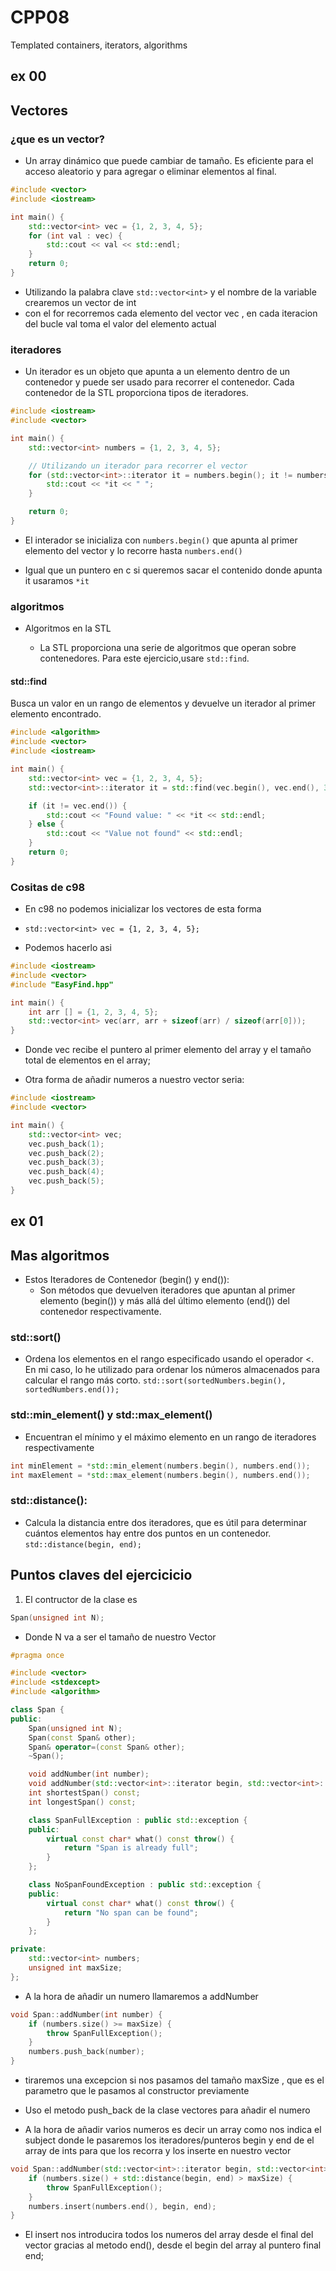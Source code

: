 # CPP08
Templated containers, iterators, algorithms

## ex 00

## Vectores
### ¿que es un vector?
- Un array dinámico que puede cambiar de tamaño. Es eficiente para el acceso aleatorio y para agregar o eliminar elementos al final.
```c++
#include <vector>
#include <iostream>

int main() {
    std::vector<int> vec = {1, 2, 3, 4, 5};
    for (int val : vec) {
        std::cout << val << std::endl;
    }
    return 0;
}
```
- Utilizando la palabra clave `std::vector<int>` y el nombre de la variable crearemos un vector de int
- con  el for recorremos cada elemento del vector vec , en cada iteracion del bucle val toma el valor del elemento actual

### iteradores 

- Un iterador es un objeto que apunta a un elemento dentro de un contenedor y puede ser usado para recorrer el contenedor. Cada contenedor de la STL proporciona tipos de iteradores.

```c++
#include <iostream>
#include <vector>

int main() {
	std::vector<int> numbers = {1, 2, 3, 4, 5};

	// Utilizando un iterador para recorrer el vector
	for (std::vector<int>::iterator it = numbers.begin(); it != numbers.end(); ++it) {
		std::cout << *it << " ";
	}

	return 0;
}
```

- El interador se inicializa con `numbers.begin()` que apunta al primer elemento del vector y lo recorre hasta `numbers.end()`

- Igual que un puntero en  c si queremos sacar el contenido donde apunta it usaramos `*it`

### algoritmos 
- Algoritmos en la STL

	- La STL proporciona una serie de algoritmos que operan sobre contenedores. Para este ejercicio,usare  `std::find`.

#### std::find

Busca un valor en un rango de elementos y devuelve un iterador al primer elemento encontrado.
```c++
#include <algorithm>
#include <vector>
#include <iostream>

int main() {
    std::vector<int> vec = {1, 2, 3, 4, 5};
    std::vector<int>::iterator it = std::find(vec.begin(), vec.end(), 3);

    if (it != vec.end()) {
        std::cout << "Found value: " << *it << std::endl;
    } else {
        std::cout << "Value not found" << std::endl;
    }
    return 0;
}
```

### Cositas de c98

- En c98 no podemos inicializar los vectores de esta forma
- `std::vector<int> vec = {1, 2, 3, 4, 5};`

- Podemos hacerlo asi 
```c++
#include <iostream>
#include <vector>
#include "EasyFind.hpp"

int main() {
	int arr [] = {1, 2, 3, 4, 5};
    std::vector<int> vec(arr, arr + sizeof(arr) / sizeof(arr[0]));
}
```

- Donde vec recibe el puntero al primer elemento del array y el tamaño total de elementos en el array;

- Otra forma de añadir numeros a nuestro vector seria:
```c++
#include <iostream>
#include <vector>

int main() {
    std::vector<int> vec;
    vec.push_back(1);
    vec.push_back(2);
    vec.push_back(3);
    vec.push_back(4);
    vec.push_back(5);
}
```

## ex 01

## Mas algoritmos 

- Estos Iteradores de Contenedor (begin() y end()):
	- Son métodos que devuelven iteradores que apuntan al primer elemento (begin()) y más allá del último elemento (end()) del contenedor respectivamente. 

### std::sort() 
- Ordena los elementos en el rango especificado usando el operador <. En mi caso, lo he utilizado para ordenar los números almacenados para calcular el rango más corto.
`std::sort(sortedNumbers.begin(), sortedNumbers.end());`
### std::min_element() y std::max_element()
- Encuentran el mínimo y el máximo elemento en un rango de iteradores respectivamente
```c++
int minElement = *std::min_element(numbers.begin(), numbers.end());
int maxElement = *std::max_element(numbers.begin(), numbers.end());
```
### std::distance():
- Calcula la distancia entre dos iteradores, que es útil para determinar cuántos elementos hay entre dos puntos en un contenedor.
`std::distance(begin, end);`

## Puntos claves del ejercicicio

1. El contructor de la clase es
```cpp    
Span(unsigned int N); 
```
- Donde N va a ser el tamaño de nuestro Vector

```cpp
#pragma once

#include <vector>
#include <stdexcept>
#include <algorithm>

class Span {
public:
    Span(unsigned int N); 
    Span(const Span& other); 
    Span& operator=(const Span& other);
    ~Span(); 

    void addNumber(int number);
    void addNumber(std::vector<int>::iterator begin, std::vector<int>::iterator end);
    int shortestSpan() const;
    int longestSpan() const;

    class SpanFullException : public std::exception {
    public:
        virtual const char* what() const throw() {
            return "Span is already full";
        }
    };

    class NoSpanFoundException : public std::exception {
    public:
        virtual const char* what() const throw() {
            return "No span can be found";
        }
    };

private:
    std::vector<int> numbers;
    unsigned int maxSize;
};
```
- A la hora de añadir un numero llamaremos a addNumber

```cpp
void Span::addNumber(int number) {
    if (numbers.size() >= maxSize) {
        throw SpanFullException();
    }
    numbers.push_back(number);
}
```
- tiraremos una excepcion si nos pasamos del tamaño maxSize , que es el parametro que le pasamos al constructor previamente

- Uso el metodo push_back de la clase vectores para añadir el numero

- A la hora de añadir varios numeros es decir un array como nos indica el subject donde le pasaremos los iteradores/punteros begin y end de el array de ints para que los recorra y los inserte en nuestro vector 

```cpp
void Span::addNumber(std::vector<int>::iterator begin, std::vector<int>::iterator end) {
    if (numbers.size() + std::distance(begin, end) > maxSize) {
        throw SpanFullException();
    }
    numbers.insert(numbers.end(), begin, end);
}
```
-  El insert nos introducira todos los numeros del array desde el final del vector gracias al metodo end(), desde el begin del array al puntero final end;